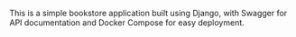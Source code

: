 This is a simple bookstore application built using Django, with Swagger for API documentation and Docker Compose for easy deployment.
